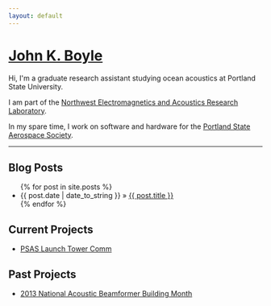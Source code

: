 ```yaml
---
layout: default
---
```


<h1><a href="/">John K. Boyle</a></h1>
Hi, I'm a graduate research assistant studying ocean acoustics
at Portland State University.

I am part of the [Northwest Electromagnetics and Acoustics Research Laboratory](http://nearlab.ece.pdx.edu).

In my spare time, I work on software and hardware for the [Portland State Aerospace Society](http://psas.pdx.edu).

----------

## Blog Posts
<ul class="posts">
{% for post in site.posts %}
<li><span>{{ post.date | date_to_string }}</span> &raquo; <a href="{{ post.url }}">{{ post.title }}</a></li>
{% endfor %}
</ul>

## Current Projects
* [PSAS Launch Tower Comm](http://github.com/psas/launch-tower-comm)

## Past Projects
* [2013 National Acoustic Beamformer Building Month](/nabebimo.html)

